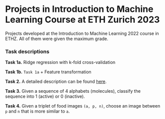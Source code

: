 # Projects in Introduction to Machine Learning Course at ETH Zurich 2023
Projects developed at the Introduction to Machine Learning 2022 course in ETHZ. All of them were given the maximum grade.

### Task descriptions

**Task 1a.** Ridge regression with k-fold cross-validation

**Task 1b.** `Task 1a` + Feature transformation

**Task 2.** A detailed description can be found [here](Task2/README.md).

**Task 3.** Given a sequence of 4 alphabets (molecules), classify the sequence into 1 (active) or 0 (inactive).

**Task 4.** Given a triplet of food images `(a, p, n)`, choose an image between `p` and `n` that is more similar to `a`.

